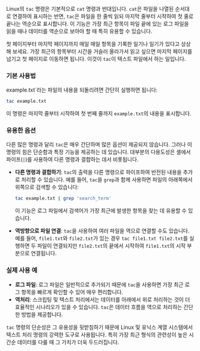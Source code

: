 Linux의 `tac` 명령은 기본적으로 `cat` 명령과 반대입니다. `cat`은 파일을 나열된 순서대로 연결하여 표시하는 반면, `tac`은 파일을 한 줄씩 읽되 마지막 줄부터 시작하여 첫 줄로 끝나는 역순으로 표시합니다. 이 기능은 가장 최근 항목이 파일 끝에 있는 로그 파일을 읽을 때나 데이터를 역순으로 보아야 할 때 특히 유용할 수 있습니다.

첫 페이지부터 마지막 페이지까지 매일 매일 항목을 기록한 일기나 일기가 있다고 상상해 보세요. 가장 최근의 항목부터 시간을 거슬러 올라가서 읽고 싶으면 마지막 페이지를 넘기고 첫 페이지로 이동하면 됩니다. 이것이 `tac`이 텍스트 파일에서 하는 일입니다.

### 기본 사용법

example.txt`라는 파일의 내용을 되돌리려면 간단히 실행하면 됩니다:

```bash
tac example.txt
```

이 명령은 마지막 줄부터 시작하여 첫 번째 줄까지 `example.txt`의 내용을 표시합니다.

### 유용한 옵션

다른 많은 명령과 달리 `tac`은 매우 간단하며 많은 옵션이 제공되지 않습니다. 그러나 이 명령의 힘은 단순함과 특정 기능을 제공하는 데 있습니다. 대부분의 다용도성은 셸에서 파이프(`|`)를 사용하여 다른 명령과 결합하는 데서 비롯됩니다.

- **다른 명령과 결합하기**: `tac`의 출력을 다른 명령으로 파이프하여 반전된 내용을 추가로 처리할 수 있습니다. 예를 들어, `tac`을 `grep`과 함께 사용하면 파일의 아래쪽에서 위쪽으로 검색할 수 있습니다:

  ```bash
  tac example.txt | grep 'search_term'
  ```

  이 기능은 로그 파일에서 검색어가 가장 최근에 발생한 항목을 찾는 데 유용할 수 있습니다.

- **역방향으로 파일 연결**: `tac`을 사용하여 여러 파일을 역으로 연결할 수도 있습니다. 예를 들어, `file1.txt`와 `file2.txt`가 있는 경우 `tac file1.txt file2.txt`를 실행하면 두 파일이 연결되지만 `file2.txt`의 끝에서 시작하여 `file1.txt`의 시작 부분으로 연결됩니다.

### 실제 사용 예

- **로그 파일**: 로그 파일은 일반적으로 추가되기 때문에 `tac`을 사용하면 가장 최근 로그 항목을 빠르게 확인할 수 있어 매우 편리합니다.
- **역처리**: 스크립팅 및 텍스트 처리에서는 데이터를 아래에서 위로 처리하는 것이 더 효율적인 시나리오가 있을 수 있습니다. `tac`은 데이터 흐름을 역으로 처리하는 간단한 방법을 제공합니다.

`tac` 명령의 단순성은 그 유용성을 뒷받침하기 때문에 Linux 및 유닉스 계열 시스템에서 텍스트 처리 명령의 강력한 도구로 사용됩니다. 특히 가장 최근 형식의 관련성이 높은 시간순 데이터를 다룰 때 그 가치가 더욱 두드러집니다.
